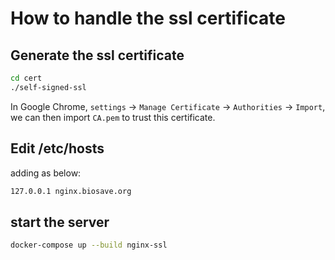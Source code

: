 # How to handle the ssl certificate

## Generate the ssl certificate

```bash
cd cert
./self-signed-ssl
```

In Google Chrome, `settings` -> `Manage Certificate` -> `Authorities` -> `Import`, we can then import `CA.pem` to trust this certificate.

## Edit /etc/hosts

adding as below:

```bash
127.0.0.1 nginx.biosave.org
```

## start the server

```bash
docker-compose up --build nginx-ssl
```
